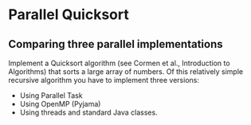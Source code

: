 Parallel Quicksort
==================

Comparing three parallel implementations
----------------------------------------
Implement a Quicksort algorithm (see Cormen et al., Introduction to Algorithms) that sorts a large array of numbers. Of this relatively simple recursive algorithm you have to implement three versions:
* Using Parallel Task
* Using OpenMP (Pyjama)
* Using threads and standard Java classes.